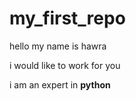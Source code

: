# my_first_repo
 hello my name is hawra 
 
 i would like to work for you 


i am an expert in <b>python</b>
